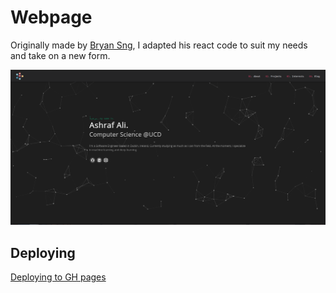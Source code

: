 # Webpage
Originally made by [Bryan Sng](https://github.com/bryansng/bryansng.com), I adapted his react code to suit my needs and take on a new form.

![Front Page](readme-resources/FrontPage.png)

## Deploying
[Deploying to GH pages](https://github.com/gitname/react-gh-pages)
